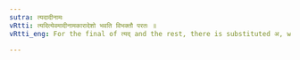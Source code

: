 ```yaml
---
sutra: त्यदादीनामः
vRtti: त्यदित्येवमादीनामकारादेशो भवति विभक्तौ परतः ॥
vRtti_eng: For the final of त्यद् and the rest, there is substituted अ, when an affix, called _vibhakti_, follows.

---
```

